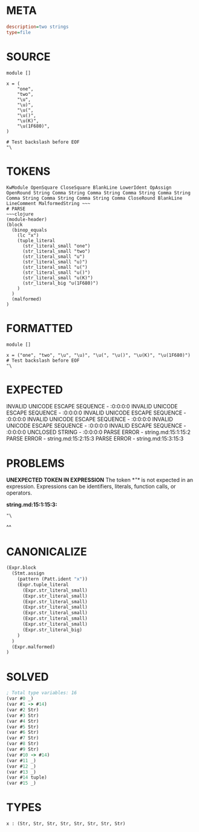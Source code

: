 # META
~~~ini
description=two strings
type=file
~~~
# SOURCE
~~~roc
module []

x = (
	"one",
	"two",
	"\u",
	"\u)",
	"\u(",
	"\u()",
	"\u(K)",
	"\u(1F680)",
)

# Test backslash before EOF
"\
~~~
# TOKENS
~~~text
KwModule OpenSquare CloseSquare BlankLine LowerIdent OpAssign OpenRound String Comma String Comma String Comma String Comma String Comma String Comma String Comma String Comma CloseRound BlankLine LineComment MalformedString ~~~
# PARSE
~~~clojure
(module-header)
(block
  (binop_equals
    (lc "x")
    (tuple_literal
      (str_literal_small "one")
      (str_literal_small "two")
      (str_literal_small "u")
      (str_literal_small "u)")
      (str_literal_small "u(")
      (str_literal_small "u()")
      (str_literal_small "u(K)")
      (str_literal_big "u(1F680)")
    )
  )
  (malformed)
)
~~~
# FORMATTED
~~~roc
module []

x = ("one", "two", "\u", "\u)", "\u(", "\u()", "\u(K)", "\u(1F680)")
# Test backslash before EOF
"\
~~~
# EXPECTED
INVALID UNICODE ESCAPE SEQUENCE - :0:0:0:0
INVALID UNICODE ESCAPE SEQUENCE - :0:0:0:0
INVALID UNICODE ESCAPE SEQUENCE - :0:0:0:0
INVALID UNICODE ESCAPE SEQUENCE - :0:0:0:0
INVALID UNICODE ESCAPE SEQUENCE - :0:0:0:0
INVALID ESCAPE SEQUENCE - :0:0:0:0
UNCLOSED STRING - :0:0:0:0
PARSE ERROR - string.md:15:1:15:2
PARSE ERROR - string.md:15:2:15:3
PARSE ERROR - string.md:15:3:15:3
# PROBLEMS
**UNEXPECTED TOKEN IN EXPRESSION**
The token **"\** is not expected in an expression.
Expressions can be identifiers, literals, function calls, or operators.

**string.md:15:1:15:3:**
```roc
"\
```
^^


# CANONICALIZE
~~~clojure
(Expr.block
  (Stmt.assign
    (pattern (Patt.ident "x"))
    (Expr.tuple_literal
      (Expr.str_literal_small)
      (Expr.str_literal_small)
      (Expr.str_literal_small)
      (Expr.str_literal_small)
      (Expr.str_literal_small)
      (Expr.str_literal_small)
      (Expr.str_literal_small)
      (Expr.str_literal_big)
    )
  )
  (Expr.malformed)
)
~~~
# SOLVED
~~~clojure
; Total type variables: 16
(var #0 _)
(var #1 -> #14)
(var #2 Str)
(var #3 Str)
(var #4 Str)
(var #5 Str)
(var #6 Str)
(var #7 Str)
(var #8 Str)
(var #9 Str)
(var #10 -> #14)
(var #11 _)
(var #12 _)
(var #13 _)
(var #14 tuple)
(var #15 _)
~~~
# TYPES
~~~roc
x : (Str, Str, Str, Str, Str, Str, Str, Str)
~~~

